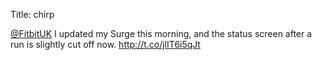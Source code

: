 Title: chirp

<a href="http://twitter.com/FitbitUK">@FitbitUK</a> I updated my Surge this morning, and the status screen after a run is slightly cut off now. <a href="http://t.co/jlIT6i5qJt">http://t.co/jlIT6i5qJt</a>

